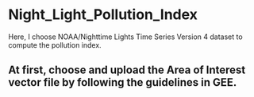 # Night_Light_Pollution_Index
Here, I choose NOAA/Nighttime Lights Time Series Version 4 dataset to compute the pollution index.
## At first, choose and upload the Area of Interest vector file by following the guidelines in GEE.
